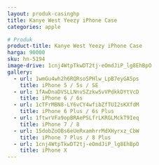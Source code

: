 ```yaml
---
layout: produk-casinghp
title: Kanye West Yeezy iPhone Case
categories: apple

# Produk
product-title: Kanye West Yeezy iPhone Case
harga: 90000
sku: hn-5194
image-drive: 1cnj4WtpTkwDT2tj-eOmdJiP_lg8EhBpO
gallery:
  - url: 1wmGu4wh2h6RQRsoSPHlw_LpB7eyGA5ps
    title: iPhone 5 / 5s / SE
  - url: 1fAwDnaDVSLLNnvSZzkwSvVPdkkDYtVcD
    title: iPhone 6 / 6s
  - url: 1cTFrMBN8-LY6vCY4wfibZfTUI2sKXfdM
    title: iPhone 6 Plus / 6s Plus
  - url: 1ftwrVFa9opBRAePSLfrLKRGLMckT9Ieq
    title: iPhone 7 / 8
  - url: 15dobZoOBs6eUeRxamhrrMdXHyrxz_CbW
    title: iPhone 7 Plus / 8 Plus
  - url: 1cnj4WtpTkwDT2tj-eOmdJiP_lg8EhBpO
    title: iPhone X
---
```

